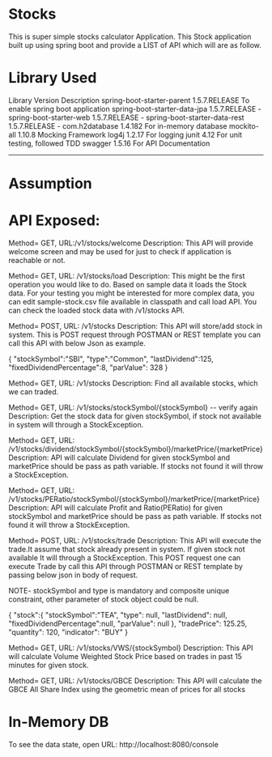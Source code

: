 # Stocks
This is super simple stocks calculator Application. This Stock application built up using spring boot 
and provide a LIST of API which will are as follow. 

# Library Used
Library                         Version         Description
spring-boot-starter-parent     1.5.7.RELEASE    To enable spring boot application
spring-boot-starter-data-jpa   1.5.7.RELEASE            -
spring-boot-starter-web        1.5.7.RELEASE            -
spring-boot-starter-data-rest  1.5.7.RELEASE            -
com.h2database                 1.4.182           For in-memory database
mockito-all                    1.10.8            Mocking Framework
log4j                          1.2.17            For logging 
junit                          4.12              For unit testing, followed TDD
swagger                        1.5.16            For API Documentation

-----------------------------------------------------------------------------------

# Assumption

# API Exposed:

Method= GET, URL:/v1/stocks/welcome
Description: This API will provide welcome screen and may be used for just to check if application is reachable or not.

Method= GET, URL: /v1/stocks/load
Description: This might be the first operation you would like to do. Based on sample data it loads the Stock data.
              For your testing you might be interested for more complex data, you can edit sample-stock.csv file available in classpath and call load API.
              You can check the loaded stock data with /v1/stocks API.

Method= POST, URL: /v1/stocks
Description: This API will store/add stock in system. This is POST request through POSTMAN or REST template
             you can call this API with below Json as example. 

{
"stockSymbol":"SBI",
"type":"Common",
"lastDividend":125,
"fixedDividendPercentage":8,
"parValue": 328
}

Method= GET, URL: /v1/stocks
Description: Find all available stocks, which we can traded.

Method= GET, URL: /v1/stocks/stockSymbol/{stockSymbol}  -- verify again
Description: Get the stock data for given stockSymbol, if stock not available in system will through a StockException.

Method= GET, URL: /v1/stocks/dividend/stockSymbol/{stockSymbol}/marketPrice/{marketPrice}
Description: API will calculate Dividend for given stockSymbol and marketPrice should be pass as path variable.
             If stocks not found it will throw a StockException.

Method= GET, URL: /v1/stocks/PERatio/stockSymbol/{stockSymbol}/marketPrice/{marketPrice}
Description: API will calculate Profit and Ratio(PERatio) for given stockSymbol and marketPrice should be pass as path variable.
             If stocks not found it will throw a StockException.


Method= POST, URL: /v1/stocks/trade
Description: This API will execute the trade.It assume that stock already present in system. If given stock not available
              It will through a StockException. This POST request one can execute Trade by call this API through POSTMAN or REST template
              by passing below json in body of request.

NOTE- stockSymbol and type is mandatory and composite unique constraint, other parameter of stock object could be null.

{
"stock":{
"stockSymbol":"TEA",
"type": null,
"lastDividend": null,
"fixedDividendPercentage":null,
"parValue": null
},
"tradePrice": 125.25,
"quantity": 120,
"indicator": "BUY"
}

Method= GET, URL: /v1/stocks/VWS/{stockSymbol}
Description: This API will calculate Volume Weighted Stock Price based on trades in past 15 minutes for given stock.

Method= GET, URL: /v1/stocks/GBCE
Description: This API will calculate the GBCE All Share Index using the geometric mean of prices for all stocks

# In-Memory DB

To see the data state, open URL: http://localhost:8080/console 

